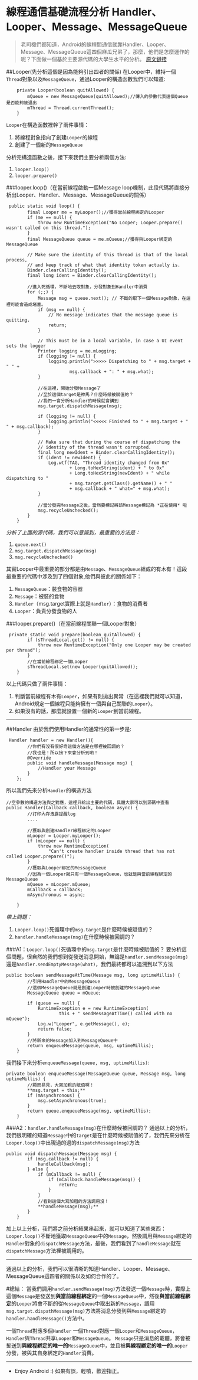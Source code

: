 # 線程通信基礎流程分析 Handler、Looper、Message、MessageQueue


> 老司機們都知道，Android的線程間通信就靠Handler、Looper、Message、MessageQueue這四個麻瓜兄弟了，那麼，他們是怎麼運作的呢？下面做一個基於主要源代碼的大學生水平的分析。 [原文鏈接](http://anangryant.leanote.com/post/Handler%E3%80%81Looper%E3%80%81Message%E3%80%81MessageQueue%E5%88%86%E6%9E%90)

##Looper(先分析這個是因為能夠引出四者的關係)
在Looper中，維持一個`Thread`對象以及`MessageQueue`，通過Looper的構造函數我們可以知道:
```
    private Looper(boolean quitAllowed) {
        mQueue = new MessageQueue(quitAllowed);//傳入的參數代表這個Queue是否能夠被退出
        mThread = Thread.currentThread();
    }
```
`Looper`在構造函數裡幹了兩件事情：
1. 將線程對象指向了創建`Looper`的線程
2. 創建了一個新的`MessageQueue`

分析完構造函數之後，接下來我們主要分析兩個方法:
1. `looper.loop()`
2. `looper.prepare()`

###looper.loop()（在當前線程啟動一個Message loop機制，此段代碼將直接分析出Looper、Handler、Message、MessageQueue的關係）
```
 public static void loop() {
        final Looper me = myLooper();//獲得當前線程綁定的Looper
        if (me == null) {
            throw new RuntimeException("No Looper; Looper.prepare() wasn't called on this thread.");
        }
        final MessageQueue queue = me.mQueue;//獲得與Looper綁定的MessageQueue

        // Make sure the identity of this thread is that of the local process,
        // and keep track of what that identity token actually is.
        Binder.clearCallingIdentity();
        final long ident = Binder.clearCallingIdentity();
        
        //進入死循環，不斷地去取對象，分發對象到Handler中消費
        for (;;) {
            Message msg = queue.next(); // 不斷的取下一個Message對象，在這裡可能會造成堵塞。
            if (msg == null) {
                // No message indicates that the message queue is quitting.
                return;
            }

            // This must be in a local variable, in case a UI event sets the logger
            Printer logging = me.mLogging;
            if (logging != null) {
                logging.println(">>>>> Dispatching to " + msg.target + " " +
                        msg.callback + ": " + msg.what);
            }
            
            //在這裡，開始分發Message了
            //至於這個target是神馬？什麼時候被賦值的？ 
            //我們一會分析Handler的時候就會講到
            msg.target.dispatchMessage(msg);

            if (logging != null) {
                logging.println("<<<<< Finished to " + msg.target + " " + msg.callback);
            }

            // Make sure that during the course of dispatching the
            // identity of the thread wasn't corrupted.
            final long newIdent = Binder.clearCallingIdentity();
            if (ident != newIdent) {
                Log.wtf(TAG, "Thread identity changed from 0x"
                        + Long.toHexString(ident) + " to 0x"
                        + Long.toHexString(newIdent) + " while dispatching to "
                        + msg.target.getClass().getName() + " "
                        + msg.callback + " what=" + msg.what);
            }
            
            //當分發完Message之後，當然要標記將該Message標記為 *正在使用* 啦
            msg.recycleUnchecked();
        }
    }
```
*分析了上面的源代碼，我們可以意識到，最重要的方法是：*
1. `queue.next()`
2. `msg.target.dispatchMessage(msg)`
3. `msg.recycleUnchecked()`

其實Looper中最重要的部分都是由`Message`、`MessageQueue`組成的有木有！這段最重要的代碼中涉及到了四個對象,他們與彼此的關係如下：
1. `MessageQueue`：裝食物的容器
2. `Message`：被裝的食物
3. `Handler`（msg.target實際上就是`Handler`）：食物的消費者
4. `Looper`：負責分發食物的人


###looper.prepare()（在當前線程關聯一個Looper對象）
```
 private static void prepare(boolean quitAllowed) {
        if (sThreadLocal.get() != null) {
            throw new RuntimeException("Only one Looper may be created per thread");
        }
        //在當前線程綁定一個Looper
        sThreadLocal.set(new Looper(quitAllowed));
    }
```
以上代碼只做了兩件事情：
1. 判斷當前線程有木有`Looper`，如果有則拋出異常（在這裡我們就可以知道，Android規定一個線程只能夠擁有一個與自己關聯的`Looper`）。
2. 如果沒有的話，那麼就設置一個新的`Looper`到當前線程。

--------------
##Handler
由於我們使用Handler的通常性的第一步是:
```
 Handler handler = new Handler(){
        //你們有沒有很好奇這個方法是在哪裡被回調的？
        //我也是！所以接下來會分析到喲！
        @Override
        public void handleMessage(Message msg) {
            //Handler your Message
        }
    };
```
所以我們先來分析`Handler`的構造方法
```
//空參數的構造方法與之對應，這裡只給出主要的代碼，具體大家可以到源碼中查看
public Handler(Callback callback, boolean async) {
        //打印內存洩露提醒log
        ....
        
        //獲取與創建Handler線程綁定的Looper
        mLooper = Looper.myLooper();
        if (mLooper == null) {
            throw new RuntimeException(
                "Can't create handler inside thread that has not called Looper.prepare()");
        }
        //獲取與Looper綁定的MessageQueue
        //因為一個Looper就只有一個MessageQueue，也就是與當前線程綁定的MessageQueue
        mQueue = mLooper.mQueue;
        mCallback = callback;
        mAsynchronous = async;
        
    }
```
*帶上問題：*
1. `Looper.loop()`死循環中的`msg.target`是什麼時候被賦值的？
2. `handler.handleMessage(msg)`在什麼時候被回調的？

###A1：`Looper.loop()`死循環中的`msg.target`是什麼時候被賦值的？
要分析這個問題，很自然的我們想到從發送消息開始，無論是`handler.sendMessage(msg)`還是`handler.sendEmptyMessage(what)`，我們最終都可以追溯到以下方法
```
public boolean sendMessageAtTime(Message msg, long uptimeMillis) {
        //引用Handler中的MessageQueue
        //這個MessageQueue就是創建Looper時被創建的MessageQueue
        MessageQueue queue = mQueue;
        
        if (queue == null) {
            RuntimeException e = new RuntimeException(
                    this + " sendMessageAtTime() called with no mQueue");
            Log.w("Looper", e.getMessage(), e);
            return false;
        }
        //將新來的Message加入到MessageQueue中
        return enqueueMessage(queue, msg, uptimeMillis);
    }
```

我們接下來分析`enqueueMessage(queue, msg, uptimeMillis)`:
```
private boolean enqueueMessage(MessageQueue queue, Message msg, long uptimeMillis) {
        //顯而易見，大寫加粗的賦值啊！
        **msg.target = this;**
        if (mAsynchronous) {
            msg.setAsynchronous(true);
        }
        return queue.enqueueMessage(msg, uptimeMillis);
    }
```


###A2：`handler.handleMessage(msg)`在什麼時候被回調的？
通過以上的分析，我們很明確的知道`Message`中的`target`是在什麼時候被賦值的了，我們先來分析在`Looper.loop()`中出現過的過的`dispatchMessage(msg)`方法

```
public void dispatchMessage(Message msg) {
        if (msg.callback != null) {
            handleCallback(msg);
        } else {
            if (mCallback != null) {
                if (mCallback.handleMessage(msg)) {
                    return;
                }
            }
            //看到這個大寫加粗的方法調用沒！
            **handleMessage(msg);**
        }
    }
```

加上以上分析，我們將之前分析結果串起來，就可以知道了某些東西：
`Looper.loop()`不斷地獲取`MessageQueue`中的`Message`，然後調用與`Message`綁定的`Handler`對象的`dispatchMessage`方法，最後，我們看到了`handleMessage`就在`dispatchMessage`方法裡被調用的。

------------------
通過以上的分析，我們可以很清晰的知道Handler、Looper、Message、MessageQueue這四者的關係以及如何合作的了。

#總結：
當我們調用`handler.sendMessage(msg)`方法發送一個`Message`時，實際上這個`Message`是發送到**與當前線程綁定**的一個`MessageQueue`中，然後**與當前線程綁定**的`Looper`將會不斷的從`MessageQueue`中取出新的`Message`，調用`msg.target.dispathMessage(msg)`方法將消息分發到與`Message`綁定的`handler.handleMessage()`方法中。

一個`Thread`對應多個`Handler`
一個`Thread`對應一個`Looper`和`MessageQueue`，`Handler`與`Thread`共享`Looper`和`MessageQueue`。
`Message`只是消息的載體，將會被髮送到**與線程綁定的唯一的**`MessageQueue`中，並且被**與線程綁定的唯一的**`Looper`分發，被與其自身綁定的`Handler`消費。

------
- Enjoy Android :) 如果有誤，輕噴，歡迎指正。


